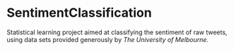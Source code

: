 # SentimentClassification
Statistical learning project aimed at classifying the sentiment of raw tweets, using data sets provided generously by *The University of Melbourne*.
